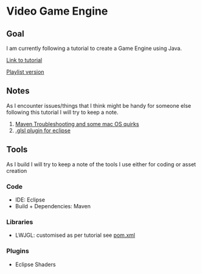 <h1>Video Game Engine</h1>

<div>
<h2>Goal</h2>
<p> I am currently following a tutorial to create a Game Engine using Java.</p>
<p> <a href="https://www.youtube.com/watch?v=025QFeZfeyM">Link to tutorial</a> </p>
<p> <a href="https://www.youtube.com/watch?v=VyKE7vz65rY&list=PLtrSb4XxIVbp8AKuEAlwNXDxr99e3woGE">Playlist version</a></p>

</div>

<div>
<h2>Notes</h2>
<p>As I encounter issues/things that I think might be handy for someone else following this tutorial I will try to keep a note.</p>
<ol>
 <li><a href="/notes/Maven Troubleshooting.txt">Maven Troubleshooting and some mac OS quirks</a></li>
  <li><a href="/notes/glsl for eclipse.txt">.glsl plugin for eclipse</a></li>
</ol>
</div>

<div>
<h2>Tools</h2>
<p>As I build I will try to keep a note of the tools I use either for coding or asset creation</p>
<h3>Code</h3>
  <ul>
    <li>IDE: Eclipse</li>
    <li>Build + Dependencies: Maven</li>
  </ul>
<h3>Libraries</h3>
  <ul>
    <li>LWJGL: customised as per tutorial see <a href="pom.xml">pom.xml</a></li>
  </ul>
<h3>Plugins</h3>
 <ul>
    <li>Eclipse Shaders</a></li>
 </ul>
</div>



